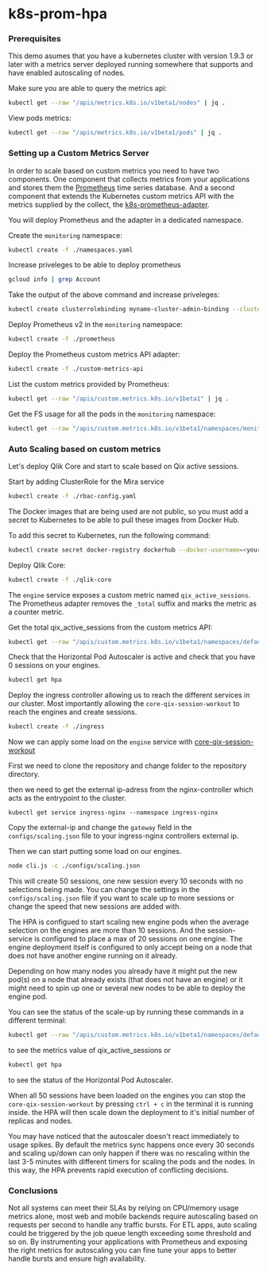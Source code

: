 # k8s-prom-hpa

### Prerequisites

This demo asumes that you have a kubernetes cluster with version 1.9.3 or later with a metrics server deployed running somewhere that supports and have enabled autoscaling of nodes.

Make sure you are able to query the metrics api: 

```bash
kubectl get --raw "/apis/metrics.k8s.io/v1beta1/nodes" | jq .
```

View pods metrics:

```bash
kubectl get --raw "/apis/metrics.k8s.io/v1beta1/pods" | jq .
```


### Setting up a Custom Metrics Server 

In order to scale based on custom metrics you need to have two components. 
One component that collects metrics from your applications and stores them the [Prometheus](https://prometheus.io) time series database.
And a second component that extends the Kubernetes custom metrics API with the metrics supplied by the collect, the [k8s-prometheus-adapter](https://github.com/DirectXMan12/k8s-prometheus-adapter).

You will deploy Prometheus and the adapter in a dedicated namespace. 

Create the `monitoring` namespace:

```bash
kubectl create -f ./namespaces.yaml
```

Increase priveleges to be able to deploy prometheus
```bash
gcloud info | grep Account
```

Take the output of the above command and increase priveleges: 

```bash
kubectl create clusterrolebinding myname-cluster-admin-binding --clusterrole=cluster-admin --user=<ACCOUNT FROM ABOVE>
```

Deploy Prometheus v2 in the `monitoring` namespace:

```bash
kubectl create -f ./prometheus
```

Deploy the Prometheus custom metrics API adapter:

```bash
kubectl create -f ./custom-metrics-api
```

List the custom metrics provided by Prometheus:

```bash
kubectl get --raw "/apis/custom.metrics.k8s.io/v1beta1" | jq .
```

Get the FS usage for all the pods in the `monitoring` namespace:

```bash
kubectl get --raw "/apis/custom.metrics.k8s.io/v1beta1/namespaces/monitoring/pods/*/fs_usage_bytes" | jq .
```

### Auto Scaling based on custom metrics

Let's deploy Qlik Core and start to scale based on Qix active sessions.

Start by adding ClusterRole for the Mira service
```bash
kubectl create -f ./rbac-config.yaml
```

The Docker images that are being used are not public, so you must add a secret to Kubernetes to be able to pull these images from Docker Hub.

To add this secret to Kubernetes, run the following command:

```bash
kubectl create secret docker-registry dockerhub --docker-username=<your-name> --docker-password=<your-password> --docker-email=<your-email>
```
Deploy Qlik Core:
```bash
kubectl create -f ./qlik-core
```

The `engine` service exposes a custom metric named `qix_active_sessions`. 
The Prometheus adapter removes the `_total` suffix and marks the metric as a counter metric.

Get the total qix_active_sessions from the custom metrics API:

```bash
kubectl get --raw "/apis/custom.metrics.k8s.io/v1beta1/namespaces/default/pods/*/qix_active_sessions" | jq .
```

Check that the Horizontal Pod Autoscaler is active and check that you have 0 sessions on your engines.

```bash
kubectl get hpa
```

Deploy the ingress controller allowing us to reach the different services in our cluster. Most importantly allowing the `core-qix-session-workout`
to reach the engines and create sessions.

```bash
kubectl create -f ./ingress
```

Now we can apply some load on the `engine` service with [core-qix-session-workout](https://github.com/qlik-ea/core-qix-session-workout)

First we need to clone the repository and change folder to the repository directory.

then we need to get the external ip-adress from the nginx-controller which acts as the entrypoint to the cluster.

```
kubectl get service ingress-nginx --namespace ingress-nginx
```

Copy the external-ip and change the `gateway` field in the `configs/scaling.json` file to your ingress-nginx controllers external ip.

Then we can start putting some load on our engines.

```bash
node cli.js -c ./configs/scaling.json
```

This will create 50 sessions, one new session every 10 seconds with no selections being made. You can change the settings in the `configs/scaling.json` file if you want to scale up to more sessions or change the speed that new sessions are added with.

The HPA is configued to start scaling new engine pods when the average selection on the engines are more than 10 sessions. And the session-service is configured to place a max of 20 sessions on one engine. The engine deployment itself is configured to only accept being on a node that does not have another engine running on it already.

Depending on how many nodes you already have it might put the new pod(s) on a node that already exists (that does not have an engine) or it might need to spin up one or several new nodes to be able to deploy the engine pod.

You can see the status of the scale-up by running these commands in a different terminal:

```bash
kubectl get --raw "/apis/custom.metrics.k8s.io/v1beta1/namespaces/default/pods/*/qix_active_sessions"
```
to see the metrics value of qix_active_sessions or 

```bash
kubectl get hpa
```

to see the status of the Horizontal Pod Autoscaler.

When all 50 sessions have been loaded on the engines you can stop the `core-qix-session-workout` by pressing `ctrl + c` in the terminal it is running inside.
the HPA will then scale down the deployment to it's initial number of replicas and nodes.

You may have noticed that the autoscaler doesn't react immediately to usage spikes. 
By default the metrics sync happens once every 30 seconds and scaling up/down can 
only happen if there was no rescaling within the last 3-5 minutes with different timers for scaling the pods and the nodes. 
In this way, the HPA prevents rapid execution of conflicting decisions.

### Conclusions

Not all systems can meet their SLAs by relying on CPU/memory usage metrics alone, most web and mobile 
backends require autoscaling based on requests per second to handle any traffic bursts. 
For ETL apps, auto scaling could be triggered by the job queue length exceeding some threshold and so on. 
By instrumenting your applications with Prometheus and exposing the right metrics for autoscaling you can 
fine tune your apps to better handle bursts and ensure high availability.
